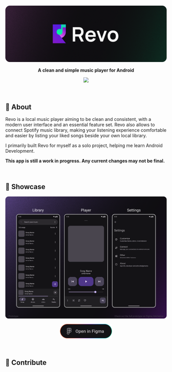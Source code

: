 ![Revo Music Player Header](https://raw.githubusercontent.com/meltmeltix/Revo/master/github/RevoLogoHeader.png)

<p align="center">
<strong>A clean and simple music player for Android</strong>
</p>

<p align="center">
  <a title="Crowdin" target="_blank" href="https://crowdin.com/project/revoplayer">
    <img src="https://badges.crowdin.net/revoplayer/localized.svg">
  </a>
</p>

<br>

## 🤔 About
Revo is a local music player aiming to be clean and consistent, with a modern user interface and an essential feature set. Revo also allows to connect Spotify music library, making your listening experience comfortable and easier by listing your liked songs beside your own local library.

I primarily built Revo for myself as a solo project, helping me learn Android Development.

**This app is still a work in progress. Any current changes may not be final.**

<br>

## 📱 Showcase
![Revo Music Player Showcase](https://raw.githubusercontent.com/meltmeltix/Revo/master/github/PrototypeShowcase.png)

<p align="center">
	<a href="https://www.figma.com/file/yfl85VV276HKtSZzOFg2LL/Revo?type=design&mode=design&t=9lYqlAAbjTT4ICVw-1">
		<img src="https://raw.githubusercontent.com/meltmeltix/Revo/master/github/OpenInFigmaButton.png" height="45"/>
	</a>
</p>

<br>

## 🤝 Contribute


<br>
